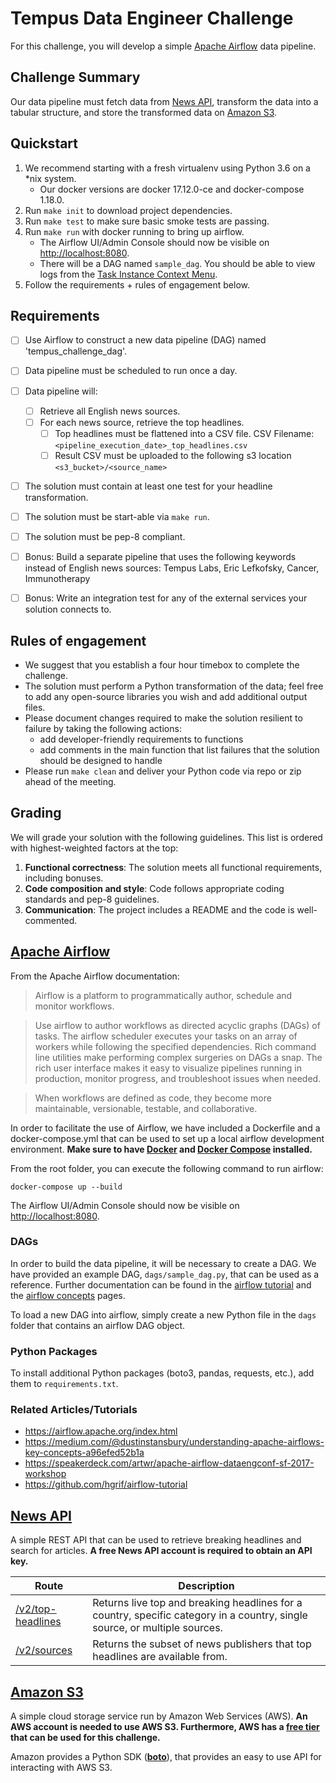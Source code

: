 # Tempus Data Engineer Challenge
For this challenge,
 you will develop a simple
 [Apache Airflow](https://airflow.apache.org) data pipeline.

## Challenge Summary
Our data pipeline must fetch data from [News API](https://newsapi.org),
 transform the data into a tabular structure,
 and store the transformed data on [Amazon S3](https://aws.amazon.com/s3/).

## Quickstart
1. We recommend starting with a fresh virtualenv using Python 3.6 on a *nix system.
    * Our docker versions are docker 17.12.0-ce and docker-compose 1.18.0.
2. Run `make init` to download project dependencies.
3. Run `make test` to make sure basic smoke tests are passing.
4. Run `make run` with docker running to bring up airflow.
    * The Airflow UI/Admin Console should now be visible on [http://localhost:8080](http://localhost:8080).
    * There will be a DAG named `sample_dag`. You should be able to view logs from the [Task Instance Context Menu](https://airflow.readthedocs.io/en/latest/ui.html#task-instance-context-menu).
5. Follow the requirements + rules of engagement below.

## Requirements
- [ ] Use Airflow to construct a new data pipeline (DAG) named 'tempus_challenge_dag'.
- [ ] Data pipeline must be scheduled to run once a day.
- [ ] Data pipeline will:
  - [ ] Retrieve all English news sources.
  - [ ] For each news source, retrieve the top headlines.
    - [ ] Top headlines must be flattened into a CSV file. CSV Filename: `<pipeline_execution_date>_top_headlines.csv`
    - [ ] Result CSV must be uploaded to the following s3 location `<s3_bucket>/<source_name>`
- [ ] The solution must contain at least one test for your headline transformation.
- [ ] The solution must be start-able via `make run`.
- [ ] The solution must be pep-8 compliant.
- [ ] Bonus: Build a separate pipeline that uses the following keywords instead of English news sources: Tempus Labs, Eric Lefkofsky, Cancer, Immunotherapy
- [ ] Bonus: Write an integration test for any of the external services your solution connects to.


## Rules of engagement
* We suggest that you establish a four hour timebox to complete the challenge.
* The solution must perform a Python transformation of the data;
 feel free to add any open-source libraries you wish and add additional output files.
* Please document changes required to make the solution resilient to
 failure by taking the following actions:
  * add developer-friendly requirements to functions
  * add comments in the main function that list failures that the solution should
  be designed to handle
* Please run `make clean` and deliver your Python code via repo or zip ahead of the meeting.

## Grading
We will grade your solution with the following guidelines.
 This list is ordered with highest-weighted factors at the top:
1. **Functional correctness**: The solution meets all functional requirements,
 including bonuses.
2. **Code composition and style**: Code follows appropriate coding standards and pep-8 guidelines.
3. **Communication**: The project includes a README and the code is well-commented.


## [Apache Airflow](https://airflow.apache.org)
From the Apache Airflow documentation:

>Airflow is a platform to programmatically author, schedule and monitor workflows.

>Use airflow to author workflows as directed acyclic graphs (DAGs) of tasks. The airflow scheduler executes your tasks on an array of workers while following the specified dependencies. Rich command line utilities make performing complex surgeries on DAGs a snap. The rich user interface makes it easy to visualize pipelines running in production, monitor progress, and troubleshoot issues when needed.

>When workflows are defined as code, they become more maintainable, versionable, testable, and collaborative.

In order to facilitate the use of Airflow, we have included a Dockerfile and a docker-compose.yml that can be used to set up a local airflow development environment. **Make sure to have [Docker](https://docs.docker.com/install/) and [Docker Compose](https://docs.docker.com/compose/install/) installed.**

From the root folder, you can execute the following command to run airflow:
```
docker-compose up --build
```
The Airflow UI/Admin Console should now be visible on [http://localhost:8080](http://localhost:8080).

### DAGs
In order to build the data pipeline, it will be necessary to create a DAG. We have provided an example DAG, `dags/sample_dag.py`, that can be used as a reference. Further documentation can be found in the [airflow tutorial](https://airflow.apache.org/tutorial.html) and the [airflow concepts](https://airflow.apache.org/concepts.html) pages.

To load a new DAG into airflow, simply create a new Python file in the `dags` folder that contains an airflow DAG object.

### Python Packages
To install additional Python packages (boto3, pandas, requests, etc.), add them to `requirements.txt`.

### Related Articles/Tutorials
* https://airflow.apache.org/index.html
* https://medium.com/@dustinstansbury/understanding-apache-airflows-key-concepts-a96efed52b1a
* https://speakerdeck.com/artwr/apache-airflow-dataengconf-sf-2017-workshop
* https://github.com/hgrif/airflow-tutorial

## [News API](https://newsapi.org)
A simple REST API that can be used to retrieve breaking headlines and search for articles. **A free News API account is required to obtain an API key.**

| Route             | Description                                                                                                                |
|-------------------|----------------------------------------------------------------------------------------------------------------------------|
| [/v2/top-headlines](https://newsapi.org/docs/endpoints/top-headlines) | Returns live top and breaking headlines for a country, specific category in a country, single source, or multiple sources. |
| [/v2/sources](https://newsapi.org/docs/endpoints/sources) | Returns the subset of news publishers that top headlines are available from. |


## [Amazon S3](https://aws.amazon.com/s3/)
A simple cloud storage service run by Amazon Web Services (AWS). **An AWS account is needed to use AWS S3. Furthermore, AWS has a [free tier](https://aws.amazon.com/free/) that can be used for this challenge.**

Amazon provides a Python SDK (**[boto](http://boto3.readthedocs.io/en/latest/guide/resources.html)**), that provides an easy to use API for interacting with AWS S3.

